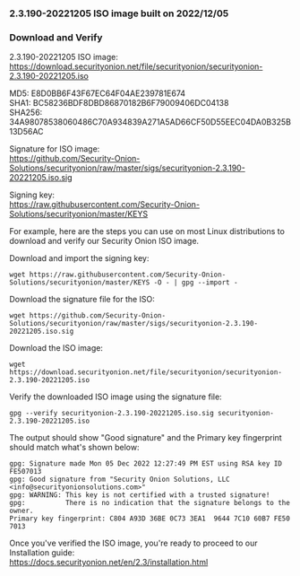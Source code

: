 ### 2.3.190-20221205 ISO image built on 2022/12/05



### Download and Verify

2.3.190-20221205 ISO image:  
https://download.securityonion.net/file/securityonion/securityonion-2.3.190-20221205.iso

MD5: E8D0BB6F43F67EC64F04AE239781E674  
SHA1: BC58236BDF8DBD86870182B6F79009406DC04138  
SHA256: 34A98078538060486C70A934839A271A5AD66CF50D55EEC04DA0B325B13D56AC 

Signature for ISO image:  
https://github.com/Security-Onion-Solutions/securityonion/raw/master/sigs/securityonion-2.3.190-20221205.iso.sig

Signing key:  
https://raw.githubusercontent.com/Security-Onion-Solutions/securityonion/master/KEYS  

For example, here are the steps you can use on most Linux distributions to download and verify our Security Onion ISO image.

Download and import the signing key:  
```
wget https://raw.githubusercontent.com/Security-Onion-Solutions/securityonion/master/KEYS -O - | gpg --import -  
```

Download the signature file for the ISO:  
```
wget https://github.com/Security-Onion-Solutions/securityonion/raw/master/sigs/securityonion-2.3.190-20221205.iso.sig
```

Download the ISO image:  
```
wget https://download.securityonion.net/file/securityonion/securityonion-2.3.190-20221205.iso
```

Verify the downloaded ISO image using the signature file:  
```
gpg --verify securityonion-2.3.190-20221205.iso.sig securityonion-2.3.190-20221205.iso
```

The output should show "Good signature" and the Primary key fingerprint should match what's shown below:
```
gpg: Signature made Mon 05 Dec 2022 12:27:49 PM EST using RSA key ID FE507013
gpg: Good signature from "Security Onion Solutions, LLC <info@securityonionsolutions.com>"
gpg: WARNING: This key is not certified with a trusted signature!
gpg:          There is no indication that the signature belongs to the owner.
Primary key fingerprint: C804 A93D 36BE 0C73 3EA1  9644 7C10 60B7 FE50 7013
```

Once you've verified the ISO image, you're ready to proceed to our Installation guide:  
https://docs.securityonion.net/en/2.3/installation.html
